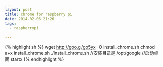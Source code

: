 ```yaml
---
layout: post
title: chrome for raspberry pi
date: 2014-02-06 21:26
tags: 
  - raspberrypi
  
---
```

{% highlight sh %}
wget http://goo.gl/go5yx -O install_chrome.sh
chmod a+x install_chrome.sh
./install_chrome.sh
//安装目录是 /opt/google
//启动桌面
startx
{% endhighlight %}
